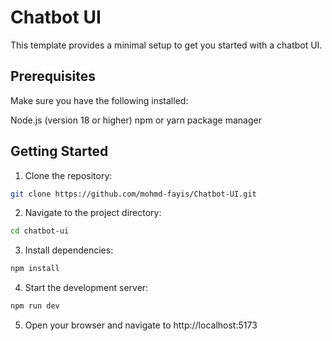 # Chatbot UI

This template provides a minimal setup to get you started with a chatbot UI.

## Prerequisites

Make sure you have the following installed:

Node.js (version 18 or higher)
npm or yarn package manager

## Getting Started

1. Clone the repository:
  ```bash
  git clone https://github.com/mohmd-fayis/Chatbot-UI.git
  ```

2. Navigate to the project directory:
  ```bash
  cd chatbot-ui
  ```

3. Install dependencies:
  ```bash
  npm install
  ```

4. Start the development server:
  ```bash
  npm run dev
  ```

5. Open your browser and navigate to http://localhost:5173
